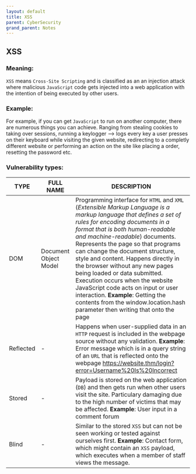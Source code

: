 ```yaml
---
layout: default
title: XSS
parent: CyberSecurity
grand_parent: Notes
---
```


## XSS

### Meaning:

`XSS` means `Cross-Site Scripting` and is classified as an an injection attack where malicious `JavaScript` code gets injected into a web application with the intention of being executed by other users.

### Example:

For example, if you can get `JavaScript` to run on another computer, there are numerous things you can achieve. Ranging from stealing cookies to taking over sessions, running a keylogger --> logs every key a user presses on their keyboard while visiting the given website, redirecting to a completly different website or performing an action on the site like placing a order, resetting the password etc.

### Vulnerability types:

**TYPE** | **FULL NAME** | **DESCRIPTION** |
-------- | ------------- | --------------- |
DOM      | Document Object Model | Programming interface for `HTML` and `XML` (*Extensible Markup Language is a markup language that defines a set of rules for encoding documents in a format that is both human-readable and machine-readable*) documents. Represents the page so that programs can change the document structure, style and content. Happens directly in the browser without any new pages being loaded or data submitted. Execution occurs when the website JavaScript code acts on input or user interaction. **Example**: Getting the contents from the window.location.hash parameter then writing that onto the page |
Reflected | - | Happens when user-supplied data in an `HTTP` request is included in the webpage source without any validation. **Example**: Error message which is in a query string of an `URL` that is reflected onto the webpage <https://website.thm/login?error=Username%20Is%20Incorrect>
Stored | - | Payload is stored on the web application (`DB`) and then gets run when other users visit the site. Particulary damaging due to the high number of victims that may be affected. **Example**: User input in a comment forum 
Blind  | - | Similar to the stored `XSS` but can not be seen working or tested against ourselves first. **Example**: Contact form, which might contain an `XSS` payload, which executes when a member of staff views the message. |
